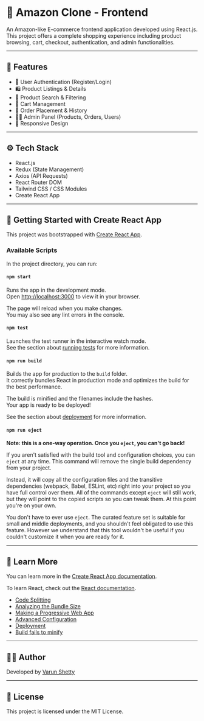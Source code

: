 # 🛒 Amazon Clone - Frontend

An Amazon-like E-commerce frontend application developed using React.js. This project offers a complete shopping experience including product browsing, cart, checkout, authentication, and admin functionalities.

---

## 🚀 Features

- 🔐 User Authentication (Register/Login)
- 🛍️ Product Listings & Details
- 🔎 Product Search & Filtering
- 🛒 Cart Management
- 📃 Order Placement & History
- 🧑‍💼 Admin Panel (Products, Orders, Users)
- 📱 Responsive Design

---

## ⚙️ Tech Stack

- React.js
- Redux (State Management)
- Axios (API Requests)
- React Router DOM
- Tailwind CSS / CSS Modules
- Create React App

---

## 🔧 Getting Started with Create React App

This project was bootstrapped with [Create React App](https://github.com/facebook/create-react-app).

### Available Scripts

In the project directory, you can run:

#### `npm start`

Runs the app in the development mode.  
Open [http://localhost:3000](http://localhost:3000) to view it in your browser.

The page will reload when you make changes.  
You may also see any lint errors in the console.

#### `npm test`

Launches the test runner in the interactive watch mode.  
See the section about [running tests](https://facebook.github.io/create-react-app/docs/running-tests) for more information.

#### `npm run build`

Builds the app for production to the `build` folder.  
It correctly bundles React in production mode and optimizes the build for the best performance.

The build is minified and the filenames include the hashes.  
Your app is ready to be deployed!

See the section about [deployment](https://facebook.github.io/create-react-app/docs/deployment) for more information.

#### `npm run eject`

**Note: this is a one-way operation. Once you `eject`, you can't go back!**

If you aren't satisfied with the build tool and configuration choices, you can `eject` at any time. This command will remove the single build dependency from your project.

Instead, it will copy all the configuration files and the transitive dependencies (webpack, Babel, ESLint, etc) right into your project so you have full control over them. All of the commands except `eject` will still work, but they will point to the copied scripts so you can tweak them. At this point you're on your own.

You don't have to ever use `eject`. The curated feature set is suitable for small and middle deployments, and you shouldn't feel obligated to use this feature. However we understand that this tool wouldn't be useful if you couldn't customize it when you are ready for it.

---

## 📄 Learn More

You can learn more in the [Create React App documentation](https://facebook.github.io/create-react-app/docs/getting-started).

To learn React, check out the [React documentation](https://reactjs.org/).

- [Code Splitting](https://facebook.github.io/create-react-app/docs/code-splitting)
- [Analyzing the Bundle Size](https://facebook.github.io/create-react-app/docs/analyzing-the-bundle-size)
- [Making a Progressive Web App](https://facebook.github.io/create-react-app/docs/making-a-progressive-web-app)
- [Advanced Configuration](https://facebook.github.io/create-react-app/docs/advanced-configuration)
- [Deployment](https://facebook.github.io/create-react-app/docs/deployment)
- [Build fails to minify](https://facebook.github.io/create-react-app/docs/troubleshooting#npm-run-build-fails-to-minify)

---

## 👨‍💻 Author

Developed by [Varun Shetty](https://github.com/varun-320)

---

## 📃 License

This project is licensed under the MIT License.
